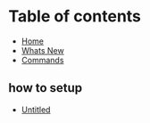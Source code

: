 # Table of contents

* [Home](README.md)
* [Whats New](whats-new.md)
* [Commands](commands.md)

## how to setup

* [Untitled](how-to-setup/untitled.md)

